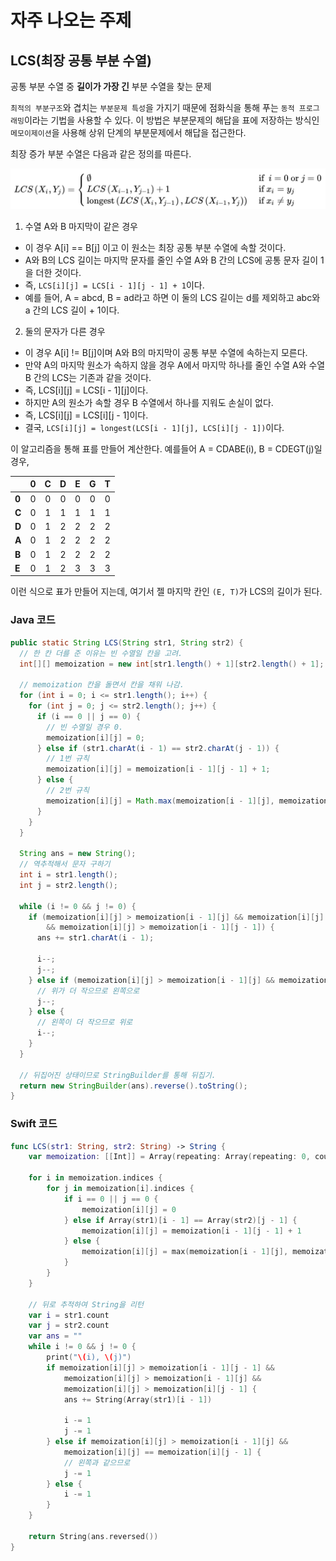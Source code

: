 # 자주 나오는 주제

## LCS(최장 공통 부분 수열)
공통 부분 수열 중 **길이가 가장 긴** 부분 수열을 찾는 문제

`최적의 부분구조`와 겹치는 `부분문제 특성`을 가지기 때문에 점화식을 통해 푸는 `동적 프로그래밍`이라는 기법을 사용할 수 있다. 이 방법은 부분문제의 해답을 표에 저장하는 방식인 `메모이제이션`을 사용해 상위 단계의 부분문제에서 해답을 접근한다.

최장 증가 부분 수열은 다음과 같은 정의를 따른다.

![LCS](images/LCS.png)

1. 수열 A와 B 마지막이 같은 경우
- 이 경우 A[i] == B[j] 이고 이 원소는 최장 공통 부분 수열에 속할 것이다.
- A와 B의 LCS 길이는 마지막 문자를 줄인 수열 A와 B 간의 LCS에 공통 문자 길이 1을 더한 것이다.
- 즉, `LCS[i][j] = LCS[i - 1][j - 1] + 1`이다.
- 예를 들어, A = abcd, B = ad라고 하면 이 둘의 LCS 길이는 d를 제외하고 abc와 a 간의 LCS 길이 + 1이다.

2. 둘의 문자가 다른 경우
- 이 경우 A[i] != B[j]이며 A와 B의 마지막이 공통 부분 수열에 속하는지 모른다.
- 만약 A의 마지막 원소가 속하지 않을 경우 A에서 마지막 하나를 줄인 수열 A와 수열 B 간의 LCS는 기존과 같을 것이다.
- 즉, LCS[i][j] = LCS[i - 1][j]이다.
- 하지만 A의 원소가 속할 경우 B 수열에서 하나를 지워도 손실이 없다.
- 즉, LCS[i][j] = LCS[i][j - 1]이다.
- 결국, `LCS[i][j] = longest(LCS[i - 1][j], LCS[i][j - 1])`이다.

이 알고리즘을 통해 표를 만들어 계산한다.
예를들어 A = CDABE(i), B = CDEGT(j)일 경우,

|   |  <center>0</center> |  <center>C</center> |  <center>D</center> |  <center>E</center> |  <center>G</center> |<center>T</center> |
|:--------|:--------:|:--------:|:--------:|:--------:|:--------:|:--------:|
|**0** | <center>0 </center> |0|0|0|0|0|
|**C** | <center>0 </center> |1|1|1|1|1|
|**D** | <center>0 </center> |1|2|2|2|2|
|**A** | <center>0 </center> |1|2|2|2|2|
|**B** | <center>0 </center> |1|2|2|2|2|
|**E** | <center>0 </center> |1|2|3|3|3|

이런 식으로 표가 만들어 지는데, 여기서 젤 마지막 칸인 `(E, T)`가 LCS의 길이가 된다.

### Java 코드

``` Java
public static String LCS(String str1, String str2) {
  // 한 칸 더를 준 이유는 빈 수열일 칸을 고려.
  int[][] memoization = new int[str1.length() + 1][str2.length() + 1];

  // memoization 칸을 돌면서 칸을 채워 나감.
  for (int i = 0; i <= str1.length(); i++) {
    for (int j = 0; j <= str2.length(); j++) {
      if (i == 0 || j == 0) {
        // 빈 수열일 경우 0.
        memoization[i][j] = 0;
      } else if (str1.charAt(i - 1) == str2.charAt(j - 1)) {
        // 1번 규칙
        memoization[i][j] = memoization[i - 1][j - 1] + 1;
      } else {
        // 2번 규칙
        memoization[i][j] = Math.max(memoization[i - 1][j], memoization[i][j - 1]);
      }
    }
  }

  String ans = new String();
  // 역추적해서 문자 구하기
  int i = str1.length();
  int j = str2.length();

  while (i != 0 && j != 0) {
    if (memoization[i][j] > memoization[i - 1][j] && memoization[i][j] > memoization[i][j - 1]
        && memoization[i][j] > memoization[i - 1][j - 1]) {
      ans += str1.charAt(i - 1);

      i--;
      j--;
    } else if (memoization[i][j] > memoization[i - 1][j] && memoization[i][j] == memoization[i][j - 1]) {
      // 위가 더 작으므로 왼쪽으로
      j--;
    } else {
      // 왼쪽이 더 작으므로 위로
      i--;
    }
  }

  // 뒤집어진 상태이므로 StringBuilder를 통해 뒤집기.
  return new StringBuilder(ans).reverse().toString();
}
```
### Swift 코드

``` Swift
func LCS(str1: String, str2: String) -> String {
    var memoization: [[Int]] = Array(repeating: Array(repeating: 0, count: str2.count + 1), count: str1.count + 1)

    for i in memoization.indices {
        for j in memoization[i].indices {
            if i == 0 || j == 0 {
                memoization[i][j] = 0
            } else if Array(str1)[i - 1] == Array(str2)[j - 1] {
                memoization[i][j] = memoization[i - 1][j - 1] + 1
            } else {
                memoization[i][j] = max(memoization[i - 1][j], memoization[i][j - 1])
            }
        }
    }

    // 뒤로 추적하여 String을 리턴
    var i = str1.count
    var j = str2.count
    var ans = ""
    while i != 0 && j != 0 {
        print("\(i), \(j)")
        if memoization[i][j] > memoization[i - 1][j - 1] &&
            memoization[i][j] > memoization[i - 1][j] &&
            memoization[i][j] > memoization[i][j - 1] {
            ans += String(Array(str1)[i - 1])

            i -= 1
            j -= 1
        } else if memoization[i][j] > memoization[i - 1][j] &&
            memoization[i][j] == memoization[i][j - 1] {
            // 왼쪽과 같으므로
            j -= 1
        } else {
            i -= 1
        }
    }

    return String(ans.reversed())
}
```

